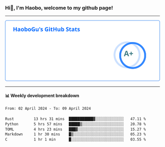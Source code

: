 <!--<h2 align="center"> Hi👋, I'm Haobo, welcome to my github page! </h2>-->
### Hi👋, I'm Haobo, welcome to my github page!
-------

<img href="https://github.com/HaoboGu" src="assets/stats.svg" alt="github stats" /> 

-------

#### 📊 **Weekly development breakdown**
<!--START_SECTION:waka-->

```txt
From: 02 April 2024 - To: 09 April 2024

Rust         13 hrs 31 mins  ███████████▓░░░░░░░░░░░░░   47.11 %
Python       5 hrs 57 mins   █████▒░░░░░░░░░░░░░░░░░░░   20.78 %
TOML         4 hrs 23 mins   ███▓░░░░░░░░░░░░░░░░░░░░░   15.27 %
Markdown     1 hr 30 mins    █▒░░░░░░░░░░░░░░░░░░░░░░░   05.23 %
C            1 hr 1 min      █░░░░░░░░░░░░░░░░░░░░░░░░   03.55 %
```

<!--END_SECTION:waka-->
<!--
backup url: https://github-readme-status-dusky-ten.vercel.app/api?username=HaoboGu&count_private=true&show_icons=true&theme=transparent&border_color=2f80ed
-->
<!--
**HaoboGu/HaoboGu** is a ✨ _special_ ✨ repository because its `README.md` (this file) appears on your GitHub profile.

Here are some ideas to get you started:

- 🔭 I’m currently working on AI-assisted programming tools
- 🌱 I’m currently learning ...
- 👯 I’m looking to collaborate on ...
- 🤔 I’m looking for help with ...
- 💬 Ask me about ...
- 📫 How to reach me: ...
- 😄 Pronouns: ...
- ⚡ Fun fact: ...
-->
